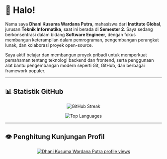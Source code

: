 # 👋 Halo!

Nama saya **Dhani Kusuma Wardana Putra**, mahasiswa dari **Institute Global**, jurusan **Teknik Informatika**, saat ini berada di **Semester 2**. Saya sedang berkonsentrasi dalam bidang **Software Engineer**, dengan fokus membangun keterampilan dalam pemrograman, pengembangan perangkat lunak, dan kolaborasi proyek open-source.

Saya aktif belajar dan membangun proyek pribadi untuk memperkuat pemahaman tentang teknologi backend dan frontend, serta penggunaan alat bantu pengembangan modern seperti Git, GitHub, dan berbagai framework populer.

---

## 📊 Statistik GitHub

<p align="center">
  <img src="https://streak-stats.demolab.com?user=DhaniKWP&theme=codestackr" alt="GitHub Streak" />
</p>

<p align="center">
  <img src="https://github-readme-stats.vercel.app/api/top-langs/?username=DhaniKWP&layout=compact&bg_color=1b1f23&text_color=ffffff&border_color=ffffff" alt="Top Languages" />
</p>

---

## 👁 Penghitung Kunjungan Profil

<p align="center">
  <a href="https://u8views.com/github/DhaniKWP">
    <img src="https://u8views.com/api/v1/github/profiles/155635384/views/day-week-month-total-count.svg" alt="Dhani Kusuma Wardana Putra profile views"/>
  </a>
</p>
